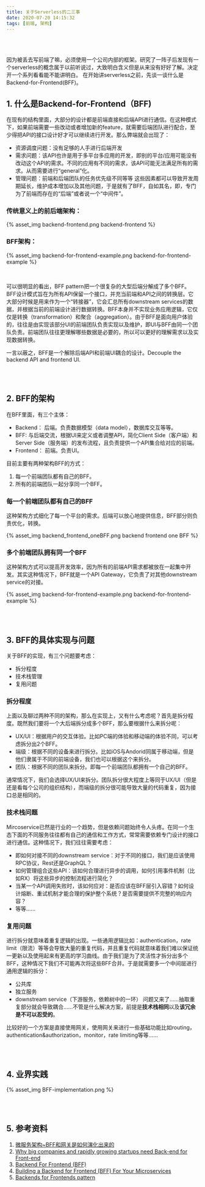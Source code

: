 ```yaml
---
title: 关于Serverless的二三事
date: 2020-07-20 14:15:32
tags: [前端, 架构]
---
```

<br/>
<br/>

因为被丢去写前端了嘛，必须使用一个公司内部的框架。研究了一阵子后发现有一个serverless的概念属于以前听说过，大致明白含义但是从来没有好好了解。决定开一个系列看看能不能讲明白。
在开始讲serverless之前，先谈一谈什么是Backend-for-Frontend(BFF)。



## 1. 什么是Backend-for-Frontend（BFF)
在现有的结构里面，大部分的设计都是前端直接和后端API进行通信。在这种模式下，如果前端需要一些改动或者增加新的feature，就需要后端团队进行配合，至少得把API的接口设计好才可以继续进行开发。那么弊端就会出现了：
- 资源调度问题：没有足够的人手进行后端开发
- 需求问题：该API也许是用于多平台多应用的开发，即别的平台/应用可能没有改动这个API的需求。不同的应用有不同的需求，该API可能无法满足所有的需求。从而需要进行“general”化。
- 管理问题：前端和后端团队的任务优先级不同等等
这些因素都可以导致开发周期延长，维护成本增加以及其他问题，于是就有了BFF，自如其名，即，专门为了前端而存在的“后端”或者说一个“中间件”。

### 传统意义上的前后端架构：
{% asset_img backend-frontend.png backend-frontend %}

### BFF架构：
{% asset_img backend-for-frontend-example.png backend-for-frontend-example %}

<br/>

可以很明显的看出，BFF pattern把一个很复杂的大型后端分解成了多个BFF。BFF设计模式旨在为所有API保留一个接口，并充当前端和API之间的转换层。它大部分时候是用来作为一个“转接器”，它会汇总所有downstream services的数据，并根据当前的前端设计进行数据转换。BFF本身并不实现业务应用逻辑，它仅仅是转换（transformation）和聚合（aggregation）。由于BFF是面向用户体验的，往往是由实现该部分UI的前端团队负责实现以及维护，即UI与BFF由同一个团队负责。前端团队往往更理解哪些数据是必要的，所以可以更好的理解需求以及实现数据转换。

一言以蔽之，BFF是一个解除后端API和前端UI耦合的设计。Decouple the backend API and frontend UI.

<br/>
<br/>

## 2. BFF的架构

在BFF里面，有三个主体：
- Backend： 后端。负责数据模型（data model），数据库交互等等。
- BFF: 与后端交流，根据UI来定义或者调整API，简化Client Side（客户端）和Server Side（服务端）的发布流程，且负责提供一个API集合给对应的前端。
- Frontend： 前端。负责UI。

目前主要有两种架构BFF的方式：

1. 每一个前端团队都有自己的BFF。
2. 所有的前端团队一起分享同一个BFF。

### 每一个前端团队都有自己的BFF
这种架构方式细化了每一个平台的需求。后端可以放心地提供信息，BFF部分则负责优化，转换。

{% asset_img backend_frontend_oneBFF.png backend frontend one BFF %}

### 多个前端团队拥有同一个BFF
这种架构方式可以提高开发效率，因为所有的前端API需求都被放在一起集中开发。其实这种情况下，BFF就是一个API Gateway，它负责了对其他downstream service的对接。

{% asset_img backend-for-frontend-example.png backend-for-frontend-example %}

<br/>
<br/>

## 3. BFF的具体实现与问题

关于BFF的实现，有三个问题要考虑：
- 拆分程度
- 技术栈管理
- 复用问题

### 拆分程度

上面以及聊过两种不同的架构，那么在实现上，又有什么考虑呢？首先是拆分程度。既然我们要将一个大后端拆分成多个BFF，那么要根据什么来拆分呢：
- UX/UI：根据用户的交互体验。比如PC端的体验和移动端的体验不同，可以考虑拆分出2个BFF。
- 端级：根据不同的设备来进行拆分。比如iOS与Andorid同属于移动端，但是他们隶属于不同的前端设备，我们也可以根据这个来拆分。
- 团队：根据不同的团队来拆分。即每一个前端团队都拥有一个自己的BFF。

通常情况下，我们会选择UX/UI来拆分。团队拆分很大程度上等同于UX/UI（但是还是看每个公司的组织结构），而端级的拆分很可能导致大量的代码重复，因为接口总是相同的。

### 技术栈问题

Mircoservice已然是行业的一个趋势，但是依赖问题始终令人头疼。在同一个生态下面的不同服务往往都有自己的通信和工作方式，常常需要依赖专门设计的接口进行通信。这种情况下，我们往往需要考虑：
- 即如何对接不同的downstream service：对于不同的接口，我们是应该使用RPC协议，Rest还是GraphQL？
- 如何管理组合这些API：该如何合理进行异步的调用，如何引用事件机制（比如RX）将这些异步的控制流程进行简化？
- 当某一个API调用失败时，该如何应对：是否应该在BFF层引入容错？如何设计熔断、重试机制才能合理的保护整个系统？是否需要提供不完整的响应内容？
- 等等……

### 复用问题

进行拆分就意味着重复逻辑的出现。一些通用逻辑比如：authentication，rate limit（限流）等等会导致大量的重复代码，并且重复代码就意味着我们难以保证统一更新以及使用起来有更高的学习曲线。由于我们是为了灵活性才拆分出多个BFF，这种情况下我们不可能再次将这些BFF合并。于是就需要多一个中间层进行通用逻辑的拆分：
- 公共库
- 独立服务
- downstream service（下游服务，依赖树中的一环）
问题又来了……抽取重复部分就会导致耦合……不管是什么解决方案，前提是<b>技术栈相同</b>以及<b>该冗余是不可以忍受的</b>。

比较好的一个方案是直接使用网关，使用网关来进行一些基础功能比如routing，authentication&authorization，monitor，rate limiting等等……

<br/>
<br/>

## 4. 业界实践

{% asset_img BFF-implementation.png %}

<br/>
<br/>

## 5. 参考资料
1. [微服务架构~BFF和网关是如何演化出来的](https://www.cnblogs.com/alimayun/p/12063401.html) 
2. [Why big companies and rapidly growing startups need Back-end for Front-end](https://medium.com/blue-harvest-tech-blog/why-big-companies-and-rapidly-growing-startups-need-back-end-for-front-end-ee8e6ab8f575) 
3. [Backend For Frontend (BFF)](https://cloud.tencent.com/developer/article/1444653) 
4. [Building a Backend for Frontend (BFF) For Your Microservices](https://nordicapis.com/building-a-backend-for-frontend-shim-for-your-microservices/) 
5. [Backends for Frontends pattern](https://docs.microsoft.com/en-us/azure/architecture/patterns/backends-for-frontends) 